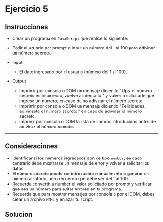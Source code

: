 # Ejercicio 5

## Instrucciones

- Crear un programa en `JavaScript` que realice lo siguiente:

- Pedir al usuario por prompt o input un número del 1 al 100 para adivinar un número secreto.


- Input
  - El dato ingresado por el usuario (número del 1 al 100).
  


- Output
  - Imprimir por consola o DOM un mensaje diciendo "Ups, el número secreto es incorrecto, vuelve a intentarlo." y volver a solicitarle que ingrese un número, en caso de no adivinar el número secreto.
  - Imprimir por consola o DOM un mensaje diciendo "Felicidades, adivinaste el número secreto." en caso de adivinar el número secreto.
  - Imprimr por consola o DOM la lista de númros introducidos antes de adivinar el número secreto.

--- 


## Consideraciones


- Identificar si los números ingresados son de tipo `number`, en caso contrario debe mostrarse un mensaje de error y volver a solicitar los datos.
- El número secreto puede ser introducido manualmente o generar un número aleatorio, pero recuerda que debe ser del 1 al 100.
- Recuerda convertir a number el valor solicitado por prompt y verificar que sea un número para evitar errores en tu programa.
- Recuerda que para mostrar mensajes por consola o por el DOM, debes crear un archivo `HTML` y enlazar tu script.

## Solucion





